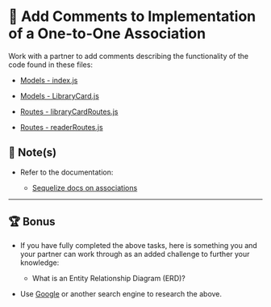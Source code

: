 # 📐 Add Comments to Implementation of a One-to-One Association

Work with a partner to add comments describing the functionality of the code found in these files: 

* [Models - index.js](./Unsolved/models/index.js)

* [Models - LibraryCard.js](./Unsolved/models/LibraryCard.js)

* [Routes - libraryCardRoutes.js](./Unsolved/routes/api/libraryCardRoutes.js)

* [Routes - readerRoutes.js](./Unsolved/routes/api/readerRoutes.js)

## 📝 Note(s)

* Refer to the documentation: 

  * [Sequelize docs on associations](https://sequelize.org/master/manual/assocs.html)

---

## 🏆 Bonus

* If you have fully completed the above tasks, here is something you and your partner can work through as an added challenge to further your knowledge:

  * What is an Entity Relationship Diagram (ERD)?

* Use [Google](https://www.google.com) or another search engine to research the above.
